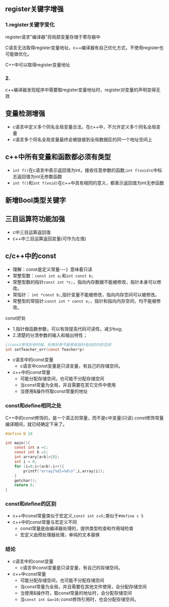 ## register关键字增强
### 1.register关键字变化
register请求"编译器"将局部变量存储于寄存器中

C语言无法取得register变量地址，c++编译器有自己优化方式，不使用register也可能做优化。

C++中可以取得register变量地址

### 2.
c++编译器发现程序中需要取register变量地址时，register对变量的声明变得无效

## 变量检测增强

* c语言中定义多个同名全局变量合法，在c++中，不允许定义多个同名全局变量
* c语言多个同名全局变量最终会被链接到全局数据区的同一个地址空间上

## c++中所有变量和函数都必须有类型

* `int f()`在c语言中表示返回值为int，接收任意参数的函数;`int f(void)`c中标志返回值为int无参数函数
* `int f()`和`int f(void)`在c++中具有相同的意义，都表示返回值为int无参函数

## 新增Bool类型关键字

## 三目运算符功能加强

* c中三目运算返回值
* c++中三目运算返回变量(可作为左值)

## c/c++中的const

* 理解：const是定义常量---》意味着只读
* 常整型数：`const int a;`和`int const b;`
* 常整型数的指针`const int *c;`，指向内存数据不能被修改，指针本身可以修改。
* 常指针： `int *const b;`,指针变量不能被修改，指向内存空间可以被修改。
* 常整型的常指针:`const int * const e;`，指针和指向内存空间，均不能被修改。

const好处

* 1.指针做函数参数，可以有效提高代码可读性，减少bug;
* 2.清楚的分清参数的输入和输出特性；

```c
//const修改形参时候，利用形参不能修改指针指向的内存空间
int setTeacher_err(const Teacher*p)
```
* c语言中的const变量
    * c语言中const变量是只读变量，有自己的存储空间。
* c++中的const常量
    * 可能分配存储空间，也可能不分配存储空间
    * 当const常量为全局，并且需要在其它文件中使用
    * 当使用&操作符取const常量的地址

### const和define相同之处

C++中的const修饰的，是一个真正的常量，而不是c中变量(只读).const修饰常量编译期间，就已经确定下来了。

```c
#define N 10

int main(){
    const int a =1;
    const int b =2;
    int arrary[a+b]={0};
    int i = 0;
    for (i=0;i<(a+b);i++){
        printf("array[%d]=%d\n",i,array[i]);
    }
    getchar();
    return 0;
}
```

### const和define的区别

* c++中const常量类似于宏定义,`const int c=5;`类似于`#define c 5`
* c++中的const常量与宏定义不同
    * const常量是由编译器处理的，提供类型检查和作用域检查
    * 宏定义由预处理器处理，单纯的文本替换

### 结论

* c语言中的const变量
    * c语言中const变量是只读变量，有自己的存储空间。
* c++中const常量
    * 可能分配存储空间，也可能不分配存储空间
    * 当const常量为全局，并且需要在其他文件使用，会分配存储空间
    * 当使用&操作符，取const常量的地址时，会分配存储空间
    * 当`const int &a=10;`const修饰引用时，也会分配存储空间。





